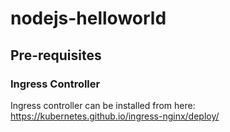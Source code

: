 # nodejs-helloworld

## Pre-requisites

### Ingress Controller
Ingress controller can be installed from here: https://kubernetes.github.io/ingress-nginx/deploy/